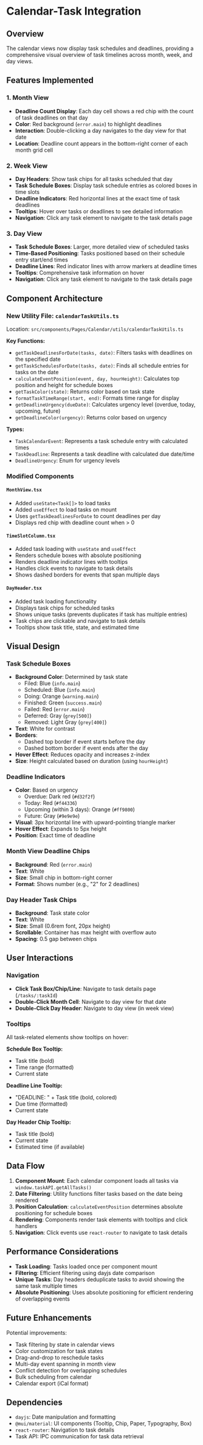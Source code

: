 # Calendar-Task Integration

## Overview
The calendar views now display task schedules and deadlines, providing a comprehensive visual overview of task timelines across month, week, and day views.

## Features Implemented

### 1. Month View
- **Deadline Count Display**: Each day cell shows a red chip with the count of task deadlines on that day
- **Color**: Red background (`error.main`) to highlight deadlines
- **Interaction**: Double-clicking a day navigates to the day view for that date
- **Location**: Deadline count appears in the bottom-right corner of each month grid cell

### 2. Week View
- **Day Headers**: Show task chips for all tasks scheduled that day
- **Task Schedule Boxes**: Display task schedule entries as colored boxes in time slots
- **Deadline Indicators**: Red horizontal lines at the exact time of task deadlines
- **Tooltips**: Hover over tasks or deadlines to see detailed information
- **Navigation**: Click any task element to navigate to the task details page

### 3. Day View
- **Task Schedule Boxes**: Larger, more detailed view of scheduled tasks
- **Time-Based Positioning**: Tasks positioned based on their schedule entry start/end times
- **Deadline Lines**: Red indicator lines with arrow markers at deadline times
- **Tooltips**: Comprehensive task information on hover
- **Navigation**: Click any task element to navigate to the task details page

## Component Architecture

### New Utility File: `calendarTaskUtils.ts`
Location: `src/components/Pages/Calendar/utils/calendarTaskUtils.ts`

**Key Functions:**
- `getTaskDeadlinesForDate(tasks, date)`: Filters tasks with deadlines on the specified date
- `getTaskSchedulesForDate(tasks, date)`: Finds all schedule entries for tasks on the date
- `calculateEventPosition(event, day, hourHeight)`: Calculates top position and height for schedule boxes
- `getTaskColor(state)`: Returns color based on task state
- `formatTaskTimeRange(start, end)`: Formats time range for display
- `getDeadlineUrgency(dueDate)`: Calculates urgency level (overdue, today, upcoming, future)
- `getDeadlineColor(urgency)`: Returns color based on urgency

**Types:**
- `TaskCalendarEvent`: Represents a task schedule entry with calculated times
- `TaskDeadline`: Represents a task deadline with calculated due date/time
- `DeadlineUrgency`: Enum for urgency levels

### Modified Components

#### `MonthView.tsx`
- Added `useState<Task[]>` to load tasks
- Added `useEffect` to load tasks on mount
- Uses `getTaskDeadlinesForDate` to count deadlines per day
- Displays red chip with deadline count when > 0

#### `TimeSlotColumn.tsx`
- Added task loading with `useState` and `useEffect`
- Renders schedule boxes with absolute positioning
- Renders deadline indicator lines with tooltips
- Handles click events to navigate to task details
- Shows dashed borders for events that span multiple days

#### `DayHeader.tsx`
- Added task loading functionality
- Displays task chips for scheduled tasks
- Shows unique tasks (prevents duplicates if task has multiple entries)
- Task chips are clickable and navigate to task details
- Tooltips show task title, state, and estimated time

## Visual Design

### Task Schedule Boxes
- **Background Color**: Determined by task state
  - Filed: Blue (`info.main`)
  - Scheduled: Blue (`info.main`)
  - Doing: Orange (`warning.main`)
  - Finished: Green (`success.main`)
  - Failed: Red (`error.main`)
  - Deferred: Gray (`grey[500]`)
  - Removed: Light Gray (`grey[400]`)
- **Text**: White for contrast
- **Borders**: 
  - Dashed top border if event starts before the day
  - Dashed bottom border if event ends after the day
- **Hover Effect**: Reduces opacity and increases z-index
- **Size**: Height calculated based on duration (using `hourHeight`)

### Deadline Indicators
- **Color**: Based on urgency
  - Overdue: Dark red (`#d32f2f`)
  - Today: Red (`#f44336`)
  - Upcoming (within 3 days): Orange (`#ff9800`)
  - Future: Gray (`#9e9e9e`)
- **Visual**: 3px horizontal line with upward-pointing triangle marker
- **Hover Effect**: Expands to 5px height
- **Position**: Exact time of deadline

### Month View Deadline Chips
- **Background**: Red (`error.main`)
- **Text**: White
- **Size**: Small chip in bottom-right corner
- **Format**: Shows number (e.g., "2" for 2 deadlines)

### Day Header Task Chips
- **Background**: Task state color
- **Text**: White
- **Size**: Small (0.6rem font, 20px height)
- **Scrollable**: Container has max height with overflow auto
- **Spacing**: 0.5 gap between chips

## User Interactions

### Navigation
- **Click Task Box/Chip/Line**: Navigate to task details page (`/tasks/:taskId`)
- **Double-Click Month Cell**: Navigate to day view for that date
- **Double-Click Day Header**: Navigate to day view (in week view)

### Tooltips
All task-related elements show tooltips on hover:

**Schedule Box Tooltip:**
- Task title (bold)
- Time range (formatted)
- Current state

**Deadline Line Tooltip:**
- "DEADLINE: " + Task title (bold, colored)
- Due time (formatted)
- Current state

**Day Header Chip Tooltip:**
- Task title (bold)
- Current state
- Estimated time (if available)

## Data Flow

1. **Component Mount**: Each calendar component loads all tasks via `window.taskAPI.getAllTasks()`
2. **Date Filtering**: Utility functions filter tasks based on the date being rendered
3. **Position Calculation**: `calculateEventPosition` determines absolute positioning for schedule boxes
4. **Rendering**: Components render task elements with tooltips and click handlers
5. **Navigation**: Click events use `react-router` to navigate to task details

## Performance Considerations

- **Task Loading**: Tasks loaded once per component mount
- **Filtering**: Efficient filtering using dayjs date comparison
- **Unique Tasks**: Day headers deduplicate tasks to avoid showing the same task multiple times
- **Absolute Positioning**: Uses absolute positioning for efficient rendering of overlapping events

## Future Enhancements

Potential improvements:
- Task filtering by state in calendar views
- Color customization for task states
- Drag-and-drop to reschedule tasks
- Multi-day event spanning in month view
- Conflict detection for overlapping schedules
- Bulk scheduling from calendar
- Calendar export (iCal format)

## Dependencies

- `dayjs`: Date manipulation and formatting
- `@mui/material`: UI components (Tooltip, Chip, Paper, Typography, Box)
- `react-router`: Navigation to task details
- Task API: IPC communication for task data retrieval
